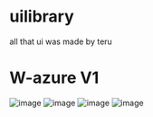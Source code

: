 # uilibrary
all that ui was made by teru
# W-azure V1
![image](https://github.com/ErutTheTeru/uilibrary/assets/143543521/a6f6a576-e601-46cd-bf44-e46898ae7f24)
![image](https://github.com/ErutTheTeru/uilibrary/assets/143543521/cf21e96f-52ef-4d72-ac94-ae532c721759)
![image](https://github.com/ErutTheTeru/uilibrary/assets/143543521/adb39c70-7111-4825-8da1-69920bbf87bb)
![image](https://github.com/ErutTheTeru/uilibrary/assets/143543521/555bfd46-3240-496e-9a56-52308125dfc9)
